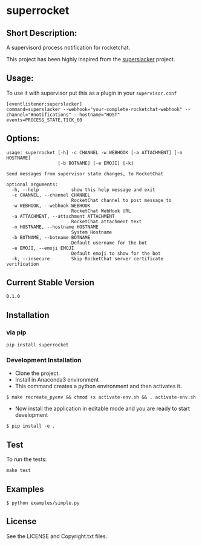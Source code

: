 # superrocket


Short Description:
---
A supervisord process notification for rocketchat.

This project has been highly inspired from the [superslacker](https://github.com/MTSolutions/superslacker) project.

## Usage:
To use it with supervisor put this as a plugin in your `supervisor.conf`

```
[eventlistener:superslacker]
command=superslacker --webhook="your-complete-rocketchat-webhook" --channel="#notifications" --hostname="HOST"
events=PROCESS_STATE,TICK_60
```


## Options:
```
usage: superrocket [-h] -c CHANNEL -w WEBHOOK [-a ATTACHMENT] [-n HOSTNAME]
                   [-b BOTNAME] [-e EMOJI] [-k]

Send messages from supervisor state changes, to RocketChat

optional arguments:
  -h, --help            show this help message and exit
  -c CHANNEL, --channel CHANNEL
                        RocketChat channel to post message to
  -w WEBHOOK, --webhook WEBHOOK
                        RocketChat WebHook URL
  -a ATTACHMENT, --attachment ATTACHMENT
                        RocketChat attachment text
  -n HOSTNAME, --hostname HOSTNAME
                        System Hostname
  -b BOTNAME, --botname BOTNAME
                        Default username for the bot
  -e EMOJI, --emoji EMOJI
                        Default emoji to show for the bot
  -k, --insecure        Skip RocketChat server certificate verification
```


## Current Stable Version
```
0.1.0
```
## Installation
### via pip
```
pip install superrocket
```
### Development Installation
* Clone the project.
* Install in Anaconda3 environment
* This command creates a python environment and then activates it.
```
$ make recreate_pyenv && chmod +x activate-env.sh && . activate-env.sh
```
* Now install the application in editable mode and you are ready to start development
```
$ pip install -e .
```

## Test
To run the tests:
```
make test
```

## Examples
```
$ python examples/simple.py
```
## License
See the LICENSE and Copyright.txt files.

